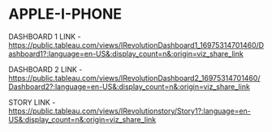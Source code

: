# APPLE-I-PHONE

DASHBOARD 1 LINK - https://public.tableau.com/views/IRevolutionDashboard1_16975314701460/Dashboard1?:language=en-US&:display_count=n&:origin=viz_share_link


DASHBOARD 2 LINK - https://public.tableau.com/views/IRevolutionDashboard2_16975314701460/Dashboard2?:language=en-US&:display_count=n&:origin=viz_share_link



STORY LINK - https://public.tableau.com/views/IRevolutionstory/Story1?:language=en-US&:display_count=n&:origin=viz_share_link
